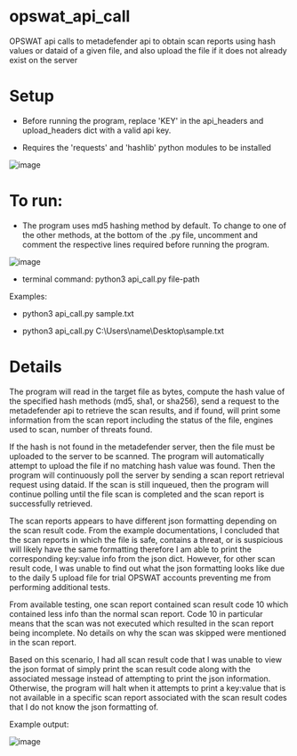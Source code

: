 # opswat_api_call
OPSWAT api calls to metadefender api to obtain scan reports using hash values or dataid of a given file, and also upload the file if it does not already exist on the server

# Setup

- Before running the program, replace 'KEY' in the api_headers and upload_headers dict with a valid api key.

- Requires the 'requests' and 'hashlib' python modules to be installed

![image](https://user-images.githubusercontent.com/59483688/125090423-50803980-e09d-11eb-869c-b9b93a2b221e.png)


# To run:

* The program uses md5 hashing method by default. To change to one of the other methods, at the bottom of the .py file, uncomment and comment the respective lines required before running the program.

![image](https://user-images.githubusercontent.com/59483688/125092380-4eb77580-e09f-11eb-81dc-64cbdd3cdbd7.png)

* terminal command: python3 api_call.py file-path


Examples:

* python3 api_call.py sample.txt

* python3 api_call.py C:\Users\name\Desktop\sample.txt


# Details

The program will read in the target file as bytes, compute the hash value of the specified hash methods (md5, sha1, or sha256), send a request to the metadefender api to retrieve the scan results, and if found, will print some information from the scan report including the status of the file, engines used to scan, number of threats found.

If the hash is not found in the metadefender server, then the file must be uploaded to the server to be scanned. The program will automatically attempt to upload the file if no matching hash value was found. Then the program will continuously poll the server by sending a scan report retrieval request using dataid. If the scan is still inqueued, then the program will continue polling until the file scan is completed and the scan report is successfully retrieved.

The scan reports appears to have different json formatting depending on the scan result code. From the example documentations, I concluded that the scan reports in which the file is safe, contains a threat, or is suspicious will likely have the same formatting therefore I am able to print the corresponding key:value info from the json dict. However, for other scan result code, I was unable to find out what the json formatting looks like due to the daily 5 upload file for trial OPSWAT accounts preventing me from performing additional tests.

From available testing, one scan report contained scan result code 10 which contained less info than the normal scan report. Code 10 in particular means that the scan was not executed which resulted in the scan report being incomplete. No details on why the scan was skipped were mentioned in the scan report.

Based on this scenario, I had all scan result code that I was unable to view the json format of simply print the scan result code along with the associated message instead of attempting to print the json information. Otherwise, the program will halt when it attempts to print a key:value that is not available in a specific scan report associated with the scan result codes that I do not know the json formatting of.


Example output:


![image](https://user-images.githubusercontent.com/59483688/125090000-df408680-e09c-11eb-9469-b8ae88ab41af.png)
